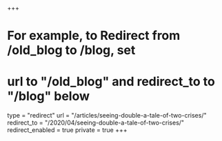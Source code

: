 +++
# For example, to Redirect from /old_blog to /blog, set 
# url to "/old_blog" and redirect_to to "/blog" below
type = "redirect"
url = "/articles/seeing-double-a-tale-of-two-crises/"
redirect_to = "/2020/04/seeing-double-a-tale-of-two-crises/"
redirect_enabled = true
private = true
+++